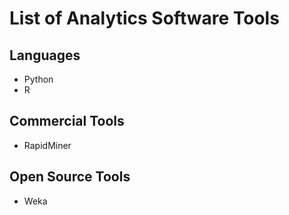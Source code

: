 # List of Analytics Software Tools

## Languages
- Python
- R

## Commercial Tools
- RapidMiner

## Open Source Tools
- Weka
